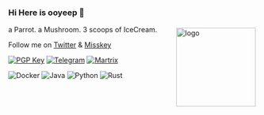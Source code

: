### Hi Here is ooyeep 👋

<img src="https://github-readme-stats.vercel.app/api?username=ooyeep&show_icons=true&bg_color=30,e96443,904e95&title_color=fff&text_color=fff" alt="logo" height="160" align="right" style="margin: 5px; margin-bottom: 20px;" />

a Parrot.
a Mushroom. 
3 scoops of IceCream.

Follow me on [Twitter](https://twitter.com/ooyeep) & [Misskey](https://nya.one/ooyeep)

[![PGP Key](https://img.shields.io/badge/-PGPkey-0093DD?logo=GNU%20Privacy%20Guard&labelColor=0093DD&logoColor=fff)](https://github.com/ooyeep.gpg)
[![Telegram](https://img.shields.io/badge/-Telegram-2CA5E0?logo=Telegram&labelColor=2CA5E0&logoColor=fff)](https://t.me/ooyeep)
[![Martrix](https://img.shields.io/badge/matrix-000000?style=for-the-badge&logo=Matrix&logoColor=white)](https://matrix.to/#/@ooyeep:nya.one)

![Docker](https://img.shields.io/badge/Docker-2496ED?style=flat-square&logo=docker&logoColor=ffffff)
![Java](https://img.shields.io/badge/-Java-007396?style=flat-square&logo=java&logoColor=ffffff)
![Python](https://img.shields.io/badge/-Python-3776AB?style=flat-square&logo=python&logoColor=ffffff)
![Rust](https://img.shields.io/badge/Rust-000000?style=for-the-badge&logo=rust&logoColor=white)

